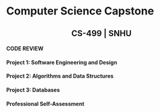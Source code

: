 <center>
  
</center>
  
# Computer Science Capstone
  
## <center>CS-499 | SNHU</center>

#### CODE REVIEW



#### Project 1: Software Engineering and Design



#### Project 2: Algorithms and Data Structures



#### Project 3: Databases



#### Professional Self-Assessment
